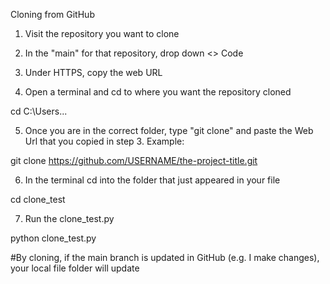 Cloning from GitHub

1. Visit the repository you want to clone
2. In the "main" for that repository, drop down <> Code
3. Under HTTPS, copy the web URL

4. Open a terminal and cd to where you want the repository cloned

cd C:\Users\...

5. Once you are in the correct folder, type "git clone" and paste the Web Url that you copied in step 3. Example:

git clone https://github.com/USERNAME/the-project-title.git

6. In the terminal cd into the folder that just appeared in your file

cd clone_test

7. Run the clone_test.py

python clone_test.py


#By cloning, if the main branch is updated in GitHub (e.g. I make changes), your local file folder will update
